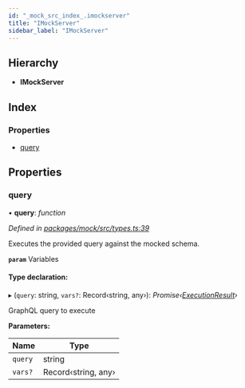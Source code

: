 ```yaml
---
id: "_mock_src_index_.imockserver"
title: "IMockServer"
sidebar_label: "IMockServer"
---
```


## Hierarchy

* **IMockServer**

## Index

### Properties

* [query](_mock_src_index_.imockserver.md#query)

## Properties

###  query

• **query**: *function*

*Defined in [packages/mock/src/types.ts:39](https://github.com/ardatan/graphql-tools/blob/master/packages/mock/src/types.ts#L39)*

Executes the provided query against the mocked schema.

**`param`** Variables

#### Type declaration:

▸ (`query`: string, `vars?`: Record‹string, any›): *Promise‹[ExecutionResult](_utils_src_index_.executionresult.md)›*

GraphQL query to execute

**Parameters:**

Name | Type |
------ | ------ |
`query` | string |
`vars?` | Record‹string, any› |
